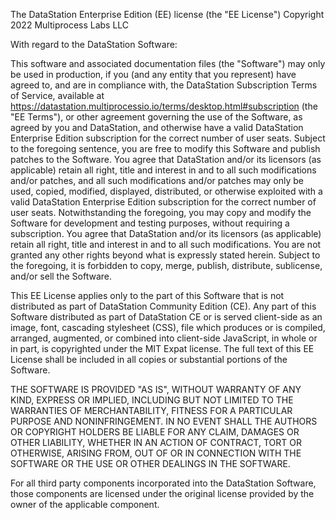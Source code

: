 The DataStation Enterprise Edition (EE) license (the "EE License")
Copyright 2022 Multiprocess Labs LLC

With regard to the DataStation Software:

This software and associated documentation files (the "Software") may only be
used in production, if you (and any entity that you represent) have agreed to,
and are in compliance with, the DataStation Subscription Terms of Service, available
at https://datastation.multiprocessio.io/terms/desktop.html#subscription (the "EE Terms"), or other
agreement governing the use of the Software, as agreed by you and DataStation,
and otherwise have a valid DataStation Enterprise Edition subscription for the
correct number of user seats. Subject to the foregoing sentence, you are free to
modify this Software and publish patches to the Software. You agree that DataStation
and/or its licensors (as applicable) retain all right, title and interest in and
to all such modifications and/or patches, and all such modifications and/or
patches may only be used, copied, modified, displayed, distributed, or otherwise
exploited with a valid DataStation Enterprise Edition subscription for the  correct
number of user seats.  Notwithstanding the foregoing, you may copy and modify
the Software for development and testing purposes, without requiring a
subscription.  You agree that DataStation and/or its licensors (as applicable) retain
all right, title and interest in and to all such modifications.  You are not
granted any other rights beyond what is expressly stated herein.  Subject to the
foregoing, it is forbidden to copy, merge, publish, distribute, sublicense,
and/or sell the Software.

This EE License applies only to the part of this Software that is not
distributed as part of DataStation Community Edition (CE). Any part of this Software
distributed as part of DataStation CE or is served client-side as an image, font,
cascading stylesheet (CSS), file which produces or is compiled, arranged,
augmented, or combined into client-side JavaScript, in whole or in part, is
copyrighted under the MIT Expat license. The full text of this EE License shall
be included in all copies or substantial portions of the Software.

THE SOFTWARE IS PROVIDED "AS IS", WITHOUT WARRANTY OF ANY KIND, EXPRESS OR
IMPLIED, INCLUDING BUT NOT LIMITED TO THE WARRANTIES OF MERCHANTABILITY,
FITNESS FOR A PARTICULAR PURPOSE AND NONINFRINGEMENT. IN NO EVENT SHALL THE
AUTHORS OR COPYRIGHT HOLDERS BE LIABLE FOR ANY CLAIM, DAMAGES OR OTHER
LIABILITY, WHETHER IN AN ACTION OF CONTRACT, TORT OR OTHERWISE, ARISING FROM,
OUT OF OR IN CONNECTION WITH THE SOFTWARE OR THE USE OR OTHER DEALINGS IN THE
SOFTWARE.

For all third party components incorporated into the DataStation Software, those
components are licensed under the original license provided by the owner of the
applicable component.
